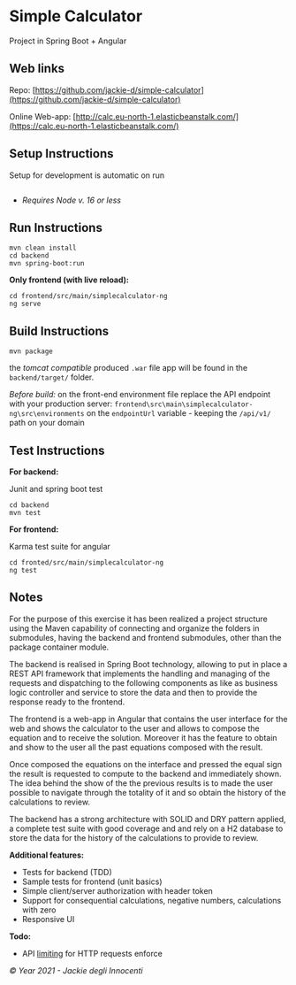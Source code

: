 # Simple Calculator

Project in Spring Boot + Angular

## Web links

Repo: [https://github.com/jackie-d/simple-calculator](https://github.com/jackie-d/simple-calculator)

Online Web-app: [http://calc.eu-north-1.elasticbeanstalk.com/](https://calc.eu-north-1.elasticbeanstalk.com/)

## Setup Instructions

Setup for development is automatic on run

```

```

- *Requires Node v. 16 or less*

## Run Instructions

```
mvn clean install
cd backend
mvn spring-boot:run
```

__Only frontend (with live reload):__

```
cd frontend/src/main/simplecalculator-ng
ng serve
```

## Build Instructions

```
mvn package
```

the _tomcat compatible_ produced `.war` file app will be found in the 
`backend/target/` folder.

*Before build:* on the front-end environment file replace the API endpoint with your production server: 
`frontend\src\main\simplecalculator-ng\src\environments` on the `endpointUrl` variable - keeping the `/api/v1/` path on your domain


## Test Instructions

__For backend:__

Junit and spring boot test

```
cd backend
mvn test
```

__For frontend:__

Karma test suite for angular

```
cd fronted/src/main/simplecalculator-ng
ng test
```


## Notes

For the purpose of this exercise it has been realized a project structure using 
the Maven capability of connecting and organize the folders in submodules, having
the backend and frontend submodules, other than the package container module.

The backend is realised in Spring Boot technology, allowing to put in place a 
 REST API framework that implements the handling and managing of the requests and
dispatching to the following components as like as business logic controller and 
service to store the data and then to provide the response ready to the frontend.

The frontend is a web-app in Angular that contains the user interface for the web
and shows the calculator to the user and allows to compose the equation and to 
receive the solution. Moreover it has the feature to obtain and show to the user 
all the past equations composed with the result.

Once composed the equations on the interface and pressed the equal sign the result 
is requested to compute to the backend and immediately shown. The idea behind 
the show of the the previous results is to made the user possible to navigate 
through the totality of it and so obtain the history of the calculations to review.

The backend has a strong architecture with SOLID and DRY pattern applied, a 
complete test suite with good coverage and and rely on a H2 database to store 
the data for the history of the calculations to provide to review.

__Additional features:__

- Tests for backend (TDD)
- Sample tests for frontend (unit basics)
- Simple client/server authorization with header token
- Support for consequential calculations, negative numbers, calculations with zero
- Responsive UI

__Todo:__

- API [limiting](https://github.com/shlomokoren/spring-boot-throttling) for HTTP requests enforce


_© Year 2021 - Jackie degli Innocenti_
